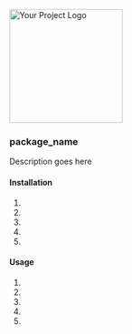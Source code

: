 <p align="left">
  <img src="https://placehold.co/300x200?text=Logo%20Here" alt="Your Project Logo" width="200">
</p>

### package_name

Description goes here

#### Installation

1.
2.
3.
4.
5.

#### Usage

1.
2.
3.
4.
5.
